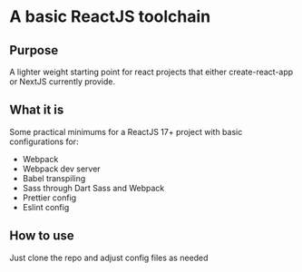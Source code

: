# A  basic ReactJS toolchain

## Purpose
A lighter weight starting point for react projects that either create-react-app or NextJS currently provide.

## What it is
Some practical minimums for a ReactJS 17+ project with basic configurations for:
- Webpack
- Webpack dev server
- Babel transpiling
- Sass through Dart Sass and Webpack
- Prettier config
- Eslint config

## How to use
Just clone the repo and adjust config files as needed